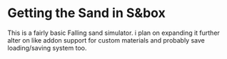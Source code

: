 # Getting the Sand in S&box

This is a fairly basic Falling sand simulator. i plan on expanding it further alter on like addon support for custom materials and probably save loading/saving system too.
 
